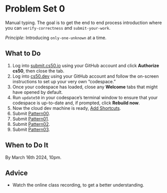 Problem Set 0
=============

Manual typing. The goal is to get the end to end process introduction where you can `verify-correctness` and `submit-your-work`.

*Principle*: Introducing `only-one-unknown` at a time.

What to Do
----------

1.  Log into [submit.cs50.io](https://submit.cs50.io) using your GitHub account and click **Authorize cs50**, then close the tab.
2.  Log into [cs50.dev](https://cs50.dev/) using your GitHub account and follow the on-screen instructions to set up your very own “codespace.”
3.  Once your codespace has loaded, close any **Welcome** tabs that might have opened by default.
4.  Run `update50` in your codespace’s terminal window to ensure that your codespace is up-to-date and, if prompted, click **Rebuild now**.
5.  Now the cloud dev machine is ready, [Add Shortcuts](shortcuts.md).
6.  Submit [Pattern00](pattern00/README.md).
7.  Submit [Pattern01](pattern01/README.md).
8.  Submit [Pattern02](pattern02).
9.  Submit [Pattern03](pattern03).

When to Do It
-------------

By March 16th 2024, 10pm.

Advice
------
*   Watch the online class recording, to get a better understanding.
